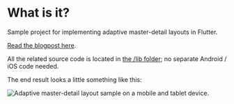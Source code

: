 # What is it?

Sample project for implementing adaptive master-detail layouts in Flutter.

[Read the blogpost here](https://flutter.rocks/2018/01/28/implementing-adaptive-master-detail-layouts/).

All the related source code is located in [the /lib folder](https://github.com/FlutterRocks/adaptive-master-detail-layouts/tree/master/lib); no separate Android / iOS code needed.

The end result looks a little something like this:

![Adaptive master-detail layout sample on a mobile and tablet device.](https://github.com/FlutterRocks/adaptive-master-detail-layouts/raw/master/end-result.gif)
